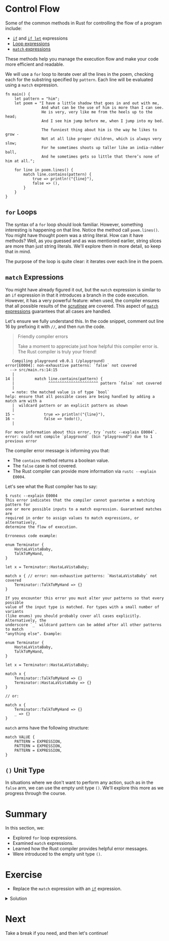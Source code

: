 # Control Flow

Some of the common methods in Rust for controlling the flow of a program
include:

- [`if`] and [`if let`] expressions
- [Loop expressions]
- [`match` expressions]

These methods help you manage the execution flow and make your code more
efficient and readable.

We will use a `for` loop to iterate over all the lines in the poem, checking
each for the substring specified by `pattern`. Each line will be evaluated using
a `match` expression.

```rust,editable
fn main() {
    let pattern = "him";
    let poem = "I have a little shadow that goes in and out with me,
                And what can be the use of him is more than I can see.
                He is very, very like me from the heels up to the head;
                And I see him jump before me, when I jump into my bed.

                The funniest thing about him is the way he likes to grow -
                Not at all like proper children, which is always very slow;
                For he sometimes shoots up taller like an india-rubber ball,
                And he sometimes gets so little that there’s none of him at all.";

    for line in poem.lines() {
        match line.contains(pattern) {
            true => println!("{line}"),
            false => (),
        }
    }
}
```

## `for` Loops

The syntax of a `for` loop should look familiar. However, something interesting
is happening on that line. Notice the method call `poem.lines()`. You might have
thought poem was a string literal. How can it have methods? Well, as you guessed
and as was mentioned earlier, string slices are more than just string literals.
We'll explore them in more detail, so keep that in mind.

The purpose of the loop is quite clear: it iterates over each line in the poem.

## `match` Expressions

You might have already figured it out, but the `match` expression is similar to
an `if` expression in that it introduces a branch in the code execution.
However, it has a very powerful feature: when used, the compiler ensures that
all possible results of the [_scrutinee_] are covered. This aspect of [`match`
expressions] guarantees that all cases are handled.

Let's ensure we fully understand this. In the code snippet, comment out line 16
by prefixing it with `//`, and then run the code.

> Friendly compiler errors
>
> Take a moment to appreciate just how helpful this compiler error is. The Rust
> compiler is truly your friend!

```text
   Compiling playground v0.0.1 (/playground)
error[E0004]: non-exhaustive patterns: `false` not covered
  --> src/main.rs:14:15
   |
14 |         match line.contains(pattern) {
   |               ^^^^^^^^^^^^^^^^^^^^^^ pattern `false` not covered
   |
   = note: the matched value is of type `bool`
help: ensure that all possible cases are being handled by adding a match arm with a
   |  wildcard pattern or an explicit pattern as shown
   |
15 ~             true => println!("{line}"),
16 ~             false => todo!(),
   |

For more information about this error, try `rustc --explain E0004`.
error: could not compile `playground` (bin "playground") due to 1 previous error
```

The compiler error message is informing you that:

- The `contains` method returns a boolean value.
- The `false` case is not covered.
- The Rust compiler can provide more information via `rustc --explain E0004`.

Let's see what the Rust compiler has to say:

```rust,noplayground
$ rustc --explain E0004
This error indicates that the compiler cannot guarantee a matching pattern for
one or more possible inputs to a match expression. Guaranteed matches are
required in order to assign values to match expressions, or alternatively,
determine the flow of execution.

Erroneous code example:

enum Terminator {
    HastaLaVistaBaby,
    TalkToMyHand,
}

let x = Terminator::HastaLaVistaBaby;

match x { // error: non-exhaustive patterns: `HastaLaVistaBaby` not covered
    Terminator::TalkToMyHand => {}
}

If you encounter this error you must alter your patterns so that every possible
value of the input type is matched. For types with a small number of variants
(like enums) you should probably cover all cases explicitly. Alternatively, the
underscore `_` wildcard pattern can be added after all other patterns to match
"anything else". Example:

enum Terminator {
    HastaLaVistaBaby,
    TalkToMyHand,
}

let x = Terminator::HastaLaVistaBaby;

match x {
    Terminator::TalkToMyHand => {}
    Terminator::HastaLaVistaBaby => {}
}

// or:

match x {
    Terminator::TalkToMyHand => {}
    _ => {}
}
```

`match` arms have the following structure:

```text
match VALUE {
    PATTERN = EXPRESSION,
    PATTERN = EXPRESSION,
    PATTERN = EXPRESSION,
}
```

## `()` Unit Type

In situations where we don't want to perform any action, such as in the `false`
arm, we can use the empty unit type `()`. We'll explore this more as we progress
through the course.

# Summary

In this section, we:

- Explored `for` loop expressions.
- Examined `match` expressions.
- Learned how the Rust compiler provides helpful error messages.
- Were introduced to the empty unit type `()`.

# Exercise

- Replace the `match` expression with an [`if`] expression.

<details>
<summary>Solution</summary>

```rust,editable
fn main() {
    let pattern = "him";
    let poem = "I have a little shadow that goes in and out with me,
                And what can be the use of him is more than I can see.
                He is very, very like me from the heels up to the head;
                And I see him jump before me, when I jump into my bed.

                The funniest thing about him is the way he likes to grow -
                Not at all like proper children, which is always very slow;
                For he sometimes shoots up taller like an india-rubber ball,
                And he sometimes gets so little that there’s none of him at all.";

    for line in poem.lines() {
        if line.contains(pattern) {
            println!("{line}");
        }
    }
}
```

</details>

# Next

Take a break if you need, and then let's continue!

[`if`]:
  https://doc.rust-lang.org/reference/expressions/if-expr.html#if-expressions
[`if let`]:
  https://doc.rust-lang.org/reference/expressions/if-expr.html#if-let-expressions
[loop expressions]:
  https://doc.rust-lang.org/reference/expressions/loop-expr.html
[`match` expressions]:
  https://doc.rust-lang.org/reference/expressions/match-expr.html
[_scrutinee_]: https://doc.rust-lang.org/reference/glossary.html#scrutinee
